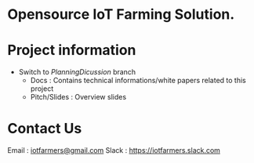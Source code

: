 # Opensource IoT Farming Solution.

# Project information
* Switch to *PlanningDicussion* branch
  * Docs : Contains technical informations/white papers related to this project
  * Pitch/Slides : Overview slides
# Contact Us
  Email : iotfarmers@gmail.com
  Slack : https://iotfarmers.slack.com
  
  
  
  
